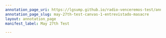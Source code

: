 ```yaml
---
annotation_page_uri: https://lgsump.github.io/radio-venceremos-test/annotations/may-27th-test-canvas-1-entrevistado-masacre.json
annotation_page_slug: may-27th-test-canvas-1-entrevistado-masacre
layout: annotation_page
manifest_label: May 27th Test

---
```

